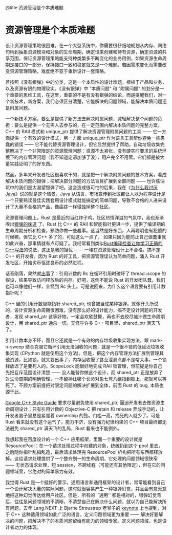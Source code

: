 @title 资源管理是个本质难题

# 资源管理是个本质难题

设计资源管理策略很困难。在一个大型系统中，你需要很仔细地规划从内存、网络句柄到抽象资源模块和对象的生命周期，确定谁来创建和持有资源，确定资源的共享范围，保证资源管理策略能支持种类繁多不断变化的业务用例，如果资源生命周期是接口的一部分，保持接口一致和稳定就又是一个难题。若因需求变化而需要改变资源管理策略，难度绝不亚于重新设计一套策略。

若按照《没有银弹》中的分类，这是一个本质性的设计难题，根植于产品和业务，以及资源有限的物理现实。《没有银弹》中 ”本质问题“ 和 ”附属问题“ 的划分是一个重要的思维工具，在这里，重要的不是有没有银弹的结论，而是提醒我们，对一个新技术，新方案，我们必须区分清楚，它能解决的问题领域，能解决本质问题还是附属问题。

一个新技术方案，要么是提供了新方法去解决附属问题，减轻解决整个问题的负担；要么是提供一个无需人去参与的，在一定范围内解决本质问题的完整方案。C++ 的 RAII 模式和 unique\_ptr 提供了解决资源管理附属问题的工具 —— 它一方面提供一个有效的设计模式，另一方面 unique\_ptr 作为语言工具帮你避免一些愚蠢的错误 —— 它不能代替资源管理设计，但它显然提供了帮助。自动垃圾收集完整解决了一个非常限定的资源管理问题：资源不太紧张，没有硬实时要求的系统环境下的内存管理问题（我不知道定语加够了没），用户完全不用管。它们都是被大量实践证明了的好东西。

然而，多年来开发者社区很喜欢干的，就是把一个解决附属问题的技术方案，看成解决本质问题的银弹；把解决部分问题的方法盲目扩展到全部问题 —— 也许焦油坑中的我们是太渴望银弹了吧。这会造成很可怕的后果，我在《[为什么我讨厌 Java](/articles/i-hate-java.html)》说的就是这个情景，Java 从语言、市场宣传到社区都让人以为程序设计是一个只要熟读最佳实践套用设计模式就能搞定的简单问题，导致不合格的人进来设计了大量不合格的产品，像癌症一样侵蚀掉整个社区。

资源管理问题上，Rust 是最近的当红炸子鸡，社区热情洋溢的气氛中，我也渐渐嗅出[银弹的味道](http://blog.rust-lang.org/2015/04/10/Fearless-Concurrency.html) 了。Rust 比 C++ 的 RAII 和智能指针更进一步，提供了编译期的生命周期分析和检查，预防你做一些蠢事。这当然是好东西，人再聪明也有犯傻的时候嘛。但它比 C++ 多了的，可就这么一点了， 如果只因为能防止自己做蠢事就如此兴奋，那事情就有点可疑了。我经常看到类似[Rust编译检查让你学习正确的C++写法](http://qr.ae/L8TwF)的说法，这正是我的担忧 —— 一堆在资源管理设计上不合格，搞不定 C++ 的开发者，因为 Rust 的好工具，把资源管理误认为简单问题，涌入 Rust 开发社区，开始劣币驱逐良币的必然进程。

话音刚落，果然就[出事](https://github.com/rust-lang/rust/issues/24292)了：引用计数的 Rc 在循环引用时破坏了 thread::scope 的假设，结果导致访问释放后的内存。好吧，这倒不能说 Rust 的开发团队蠢，我们也可以像他们一样，全怪到 Rc 头上。可是说回来，为什么这个语言要有引用计数指针呢？

C++ 里的引用计数智能指针 shared\_ptr, 也曾被当成某种银弹。就像开头所说的，设计资源生命周期很困难，没有那么好的设计能力，搞不定设计问题的开发者，发现 shared\_ptr 这等好物，一定会欢欣鼓舞，再也不去绞尽脑汁做生命周期设计，用 shared\_ptr 通杀一切。无怪乎许多 C++ 项目里，shared\_ptr 满天飞了。

引用计数本身不坏，而且它还就是一个有效的内存垃圾收集实现方法，跟 mark-n-sweep 结合克服它循环引用无法回收的问题，就是一个很不错的低延迟垃圾收集实现 (CPython 就是使用这个方法)。但是，把这个内存管理方法扩展到管理其他资源，比如锁，就又要出事了，内存回收慢了甚至泄漏点都不是啥大事，一个锁释放迟了是要死人的。ScopeLock 能很好地完成 RAII 锁管理，但前提是你自己先把互斥范围设计清楚 —— 没人能替你做这个设计，而 shared\_ptr 正是放弃了对生命周期的明确管理，一不留神让哪个长命对象七弯八绕指到锁上，那就可以等死了。不顾方案前提把对限定问题的解决扩展到全体，前面 Rust 的 bug, 本质也源于此。

[Google C++ Style Guide](https://google-styleguide.googlecode.com/svn/trunk/cppguide.html#Ownership_and_Smart_Pointers) 要求尽量避免使用 shared\_ptr, 逼迫开发者去做资源生命周期设计；只有引用计数的 Objective-C 把 retain 和 release 弄成手动的，让开发者脑子里总是紧绷着 ownership 的弦。门槛一高，找死的人就少了。可是 Rust 看来就没有这个运气了，能力不济，没有强力纪律约束的 C++ 项目最终都无法避免 shared\_ptr 满天飞的乱局，Rust 看来也不能例外。

我想起我在百度设计的一个 C++ 应用框架，里面一个重要的设计就是 ResourcePool：在一个请求处理过程中创建的对象，统统扔到这个 pool 里去，之后随你指针乱指乱造，最后请求处理完 ResourcePool 析构把所有东西都释放掉。这给请求处理提供了一个整齐划一的生命周期，它处理的问题领域很狭窄 —— 无状态请求处理，短 session，不跨线程（可能还有其他限定），但在它的问题领域里，它绝对的简单暴力有效。

我觉得 Rust 是一个挺好的警示。通用语言和通用框架的设计者，常常能看到自己一个设计解决大量的实际问题，这时就很容易产生一种银弹幻觉，并且会有意无意地把这种幻觉传达给用户社区。但是，所有的 ``通用'' 都是相对的，银弹幻觉背后，往往是问题领域的不清晰，不清楚自己在解决什么问题，就以为自己能解决所有问题。去年 Lang.NEXT 上 Bjarne Stroustrup 老爷子的 [keynote](https://channel9.msdn.com/Events/Lang-NEXT/Lang-NEXT-2014/Keynote) 上也提到，对于 C++ 这种适用领域如此广泛的语言，定义问题领域更为重要 —— 解决好要解决的问题，把解决不了的本质问题留给有能力的领域专家。定义问题领域，也是设计者功力的体现。